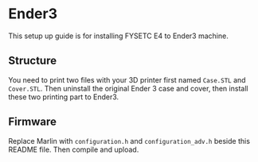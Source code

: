 # Ender3

This  setup up guide is for installing FYSETC E4 to Ender3  machine.

## Structure

You need to print two files with your 3D printer first named ```Case.STL``` and ```Cover.STL```. Then uninstall the original Ender 3 case and cover, then install these two printing part to Ender3.  

## Firmware

Replace Marlin with ```configuration.h``` and  ```configuration_adv.h``` beside this README  file. Then compile and upload.


